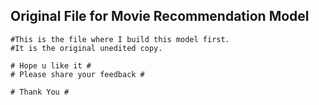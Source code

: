## Original File for Movie Recommendation Model ##

 
 	#This is the file where I build this model first.
 	#It is the original unedited copy. 

 	# Hope u like it #
	# Please share your feedback #
 	
 	# Thank You #